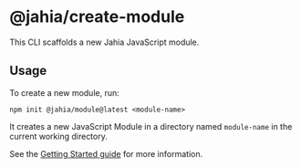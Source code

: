 # @jahia/create-module

This CLI scaffolds a new Jahia JavaScript module.

## Usage

To create a new module, run:

```
npm init @jahia/module@latest <module-name>
```

It creates a new JavaScript Module in a directory named `module-name` in the current working directory.

See the [Getting Started guide](https://academy.jahia.com/tutorials-get-started/front-end-developer/setting-up-your-dev-environment#create-a-new-project) for more information.
